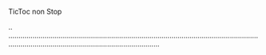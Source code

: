 TicToc non Stop

..
.......................................................................................................................................................................................................